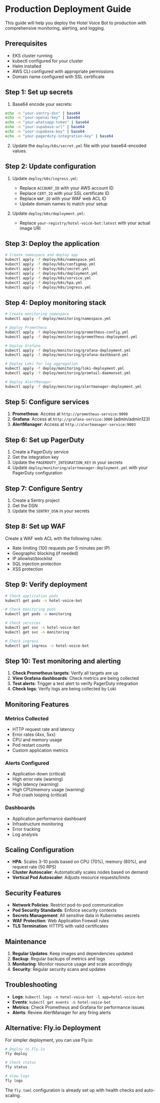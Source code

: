 # Production Deployment Guide

This guide will help you deploy the Hotel Voice Bot to production with comprehensive monitoring, alerting, and logging.

## Prerequisites

- EKS cluster running
- kubectl configured for your cluster
- Helm installed
- AWS CLI configured with appropriate permissions
- Domain name configured with SSL certificate

## Step 1: Set up secrets

1. Base64 encode your secrets:

```bash
echo -n "your-sentry-dsn" | base64
echo -n "your-openai-key" | base64
echo -n "your-whatsapp-token" | base64
echo -n "your-supabase-url" | base64
echo -n "your-supabase-key" | base64
echo -n "your-pagerduty-integration-key" | base64
```

2. Update the `deploy/k8s/secret.yml` file with your base64-encoded values.

## Step 2: Update configuration

1. Update `deploy/k8s/ingress.yml`:
   - Replace `ACCOUNT_ID` with your AWS account ID
   - Replace `CERT_ID` with your SSL certificate ID
   - Replace `WAF_ID` with your WAF web ACL ID
   - Update domain names to match your setup

2. Update `deploy/k8s/deployment.yml`:
   - Replace `your-registry/hotel-voice-bot:latest` with your actual image URI

## Step 3: Deploy the application

```bash
# Create namespace and deploy app
kubectl apply -f deploy/k8s/namespace.yml
kubectl apply -f deploy/k8s/configmap.yml
kubectl apply -f deploy/k8s/secret.yml
kubectl apply -f deploy/k8s/deployment.yml
kubectl apply -f deploy/k8s/service.yml
kubectl apply -f deploy/k8s/hpa.yml
kubectl apply -f deploy/k8s/ingress.yml
```

## Step 4: Deploy monitoring stack

```bash
# Create monitoring namespace
kubectl apply -f deploy/monitoring/namespace.yml

# Deploy Prometheus
kubectl apply -f deploy/monitoring/prometheus-config.yml
kubectl apply -f deploy/monitoring/prometheus-deployment.yml

# Deploy Grafana
kubectl apply -f deploy/monitoring/grafana-deployment.yml
kubectl apply -f deploy/monitoring/grafana-dashboard.yml

# Deploy Loki for log aggregation
kubectl apply -f deploy/monitoring/loki-deployment.yml
kubectl apply -f deploy/monitoring/promtail-daemonset.yml

# Deploy AlertManager
kubectl apply -f deploy/monitoring/alertmanager-deployment.yml
```

## Step 5: Configure services

1. **Prometheus**: Access at `http://prometheus-service:9090`
2. **Grafana**: Access at `http://grafana-service:3000` (admin/admin123)
3. **AlertManager**: Access at `http://alertmanager-service:9093`

## Step 6: Set up PagerDuty

1. Create a PagerDuty service
2. Get the integration key
3. Update the `PAGERDUTY_INTEGRATION_KEY` in your secrets
4. Update `deploy/monitoring/alertmanager-deployment.yml` with your PagerDuty configuration

## Step 7: Configure Sentry

1. Create a Sentry project
2. Get the DSN
3. Update the `SENTRY_DSN` in your secrets

## Step 8: Set up WAF

Create a WAF web ACL with the following rules:

- Rate limiting (100 requests per 5 minutes per IP)
- Geographic blocking (if needed)
- IP allowlist/blocklist
- SQL injection protection
- XSS protection

## Step 9: Verify deployment

```bash
# Check application pods
kubectl get pods -n hotel-voice-bot

# Check monitoring pods
kubectl get pods -n monitoring

# Check services
kubectl get svc -n hotel-voice-bot
kubectl get svc -n monitoring

# Check ingress
kubectl get ingress -n hotel-voice-bot
```

## Step 10: Test monitoring and alerting

1. **Check Prometheus targets**: Verify all targets are up
2. **View Grafana dashboards**: Check metrics are being collected
3. **Test alerts**: Trigger a test alert to verify PagerDuty integration
4. **Check logs**: Verify logs are being collected by Loki

## Monitoring Features

### Metrics Collected

- HTTP request rate and latency
- Error rates (4xx, 5xx)
- CPU and memory usage
- Pod restart counts
- Custom application metrics

### Alerts Configured

- Application down (critical)
- High error rate (warning)
- High latency (warning)
- High CPU/memory usage (warning)
- Pod crash looping (critical)

### Dashboards

- Application performance dashboard
- Infrastructure monitoring
- Error tracking
- Log analysis

## Scaling Configuration

- **HPA**: Scales 3-10 pods based on CPU (70%), memory (80%), and request rate (50 RPS)
- **Cluster Autoscaler**: Automatically scales nodes based on demand
- **Vertical Pod Autoscaler**: Adjusts resource requests/limits

## Security Features

- **Network Policies**: Restrict pod-to-pod communication
- **Pod Security Standards**: Enforce security contexts
- **Secrets Management**: All sensitive data in Kubernetes secrets
- **WAF Protection**: Web Application Firewall rules
- **TLS Termination**: HTTPS with valid certificates

## Maintenance

1. **Regular Updates**: Keep images and dependencies updated
2. **Backup**: Regular backups of metrics and logs
3. **Monitoring**: Monitor resource usage and scale accordingly
4. **Security**: Regular security scans and updates

## Troubleshooting

- **Logs**: `kubectl logs -n hotel-voice-bot -l app=hotel-voice-bot`
- **Events**: `kubectl get events -n hotel-voice-bot`
- **Metrics**: Check Prometheus and Grafana for performance issues
- **Alerts**: Review AlertManager for any firing alerts

## Alternative: Fly.io Deployment

For simpler deployment, you can use Fly.io:

```bash
# Deploy to Fly.io
fly deploy

# Check status
fly status

# View logs
fly logs
```

The `fly.toml` configuration is already set up with health checks and auto-scaling.
